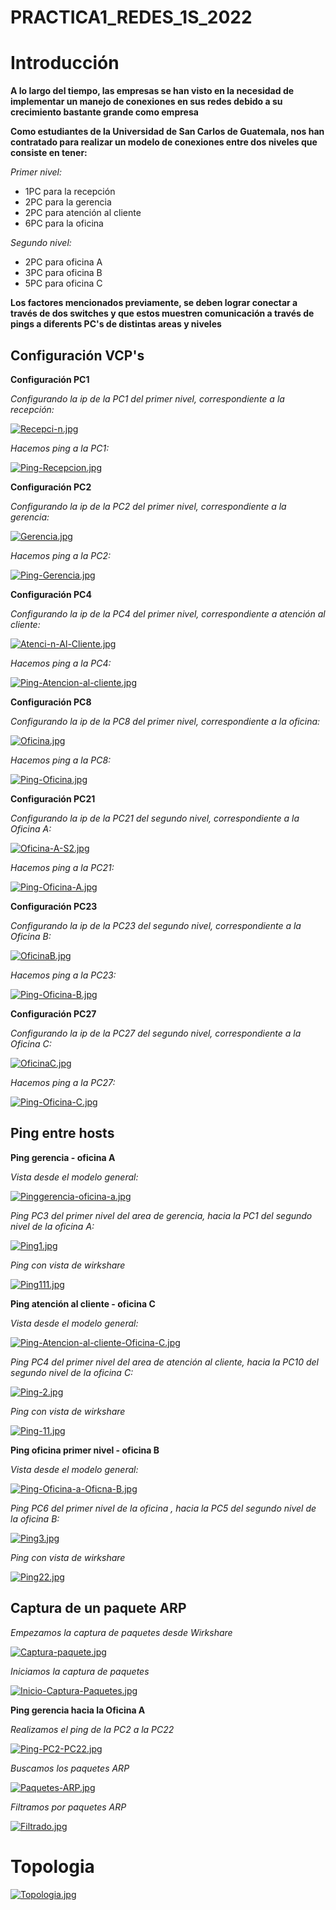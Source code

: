 # PRACTICA1_REDES_1S_2022 
# Introducción
__A lo largo del tiempo, las empresas se han visto en la necesidad de implementar un manejo de conexiones en sus redes debido a su crecimiento bastante grande como empresa__

__Como estudiantes de la Universidad de San Carlos de Guatemala, nos han contratado para realizar un modelo de conexiones entre dos niveles que consiste en tener:__

_Primer nivel:_

* 1PC para la recepción
* 2PC para la gerencia
* 2PC para atención al cliente
* 6PC para la oficina

_Segundo nivel:_

* 2PC para oficina A
* 3PC para oficina B
* 5PC para oficina C 

__Los factores mencionados previamente, se deben lograr conectar a través de dos switches y que estos muestren comunicación a través de pings a diferents PC's de distintas areas y niveles__

## Configuración VCP's

__Configuración PC1__

_Configurando la ip de la PC1 del primer nivel, correspondiente a la recepción:_

[![Recepci-n.jpg](https://i.postimg.cc/BnvMwLpf/Recepci-n.jpg)](https://postimg.cc/zV9Cyf4x)

_Hacemos  ping a la PC1:_

[![Ping-Recepcion.jpg](https://i.postimg.cc/0jqVtVWV/Ping-Recepcion.jpg)](https://postimg.cc/vg37Ttdn)

__Configuración PC2__

_Configurando la ip de la PC2 del primer nivel, correspondiente a la gerencia:_

[![Gerencia.jpg](https://i.postimg.cc/ZnkMGbRF/Gerencia.jpg)](https://postimg.cc/1nHB6ZDf)

_Hacemos  ping a la PC2:_

[![Ping-Gerencia.jpg](https://i.postimg.cc/FK8WSrj5/Ping-Gerencia.jpg)](https://postimg.cc/nsKGbtR0)

__Configuración PC4__

_Configurando la ip de la PC4 del primer nivel, correspondiente a atención al cliente:_

[![Atenci-n-Al-Cliente.jpg](https://i.postimg.cc/fbrFvjQP/Atenci-n-Al-Cliente.jpg)](https://postimg.cc/94yJm9MP)

_Hacemos  ping a la PC4:_

[![Ping-Atencion-al-cliente.jpg](https://i.postimg.cc/pL012Yrd/Ping-Atencion-al-cliente.jpg)](https://postimg.cc/FYLxpSjt)

__Configuración PC8__

_Configurando la ip de la PC8 del primer nivel, correspondiente a la oficina:_

[![Oficina.jpg](https://i.postimg.cc/hPBYMtNK/Oficina.jpg)](https://postimg.cc/Hj63kdpN)


_Hacemos  ping a la PC8:_

[![Ping-Oficina.jpg](https://i.postimg.cc/NMXN734y/Ping-Oficina.jpg)](https://postimg.cc/S2y7mtHq)

__Configuración PC21__

_Configurando la ip de la PC21 del segundo nivel, correspondiente a la Oficina A:_

[![Oficina-A-S2.jpg](https://i.postimg.cc/DfsDqXjC/Oficina-A-S2.jpg)](https://postimg.cc/6TWYKyNR)


_Hacemos  ping a la PC21:_

[![Ping-Oficina-A.jpg](https://i.postimg.cc/qqXjW2W4/Ping-Oficina-A.jpg)](https://postimg.cc/1VXGqV9j)

__Configuración PC23__

_Configurando la ip de la PC23 del segundo nivel, correspondiente a la Oficina B:_

[![OficinaB.jpg](https://i.postimg.cc/7hgWDFJv/OficinaB.jpg)](https://postimg.cc/0Kyf0HCZ)


_Hacemos  ping a la PC23:_

[![Ping-Oficina-B.jpg](https://i.postimg.cc/XNwHZ0qm/Ping-Oficina-B.jpg)](https://postimg.cc/PN5zc9mQ)

__Configuración PC27__

_Configurando la ip de la PC27 del segundo nivel, correspondiente a la Oficina C:_

[![OficinaC.jpg](https://i.postimg.cc/ncGPWttB/OficinaC.jpg)](https://postimg.cc/sv1mBqxg)

_Hacemos  ping a la PC27:_

[![Ping-Oficina-C.jpg](https://i.postimg.cc/3JYLmbDR/Ping-Oficina-C.jpg)](https://postimg.cc/qgDXdwwV)


## Ping entre hosts 

__Ping gerencia - oficina A__

_Vista desde el modelo general:_

[![Pinggerencia-oficina-a.jpg](https://i.postimg.cc/sX2W37B3/Pinggerencia-oficina-a.jpg)](https://postimg.cc/jWG2XWQ1)

_Ping PC3 del primer nivel del area de gerencia, hacia la PC1 del segundo nivel de la oficina A:_

[![Ping1.jpg](https://i.postimg.cc/VNgMyDk7/Ping1.jpg)](https://postimg.cc/rddzxGWW)

_Ping con vista de wirkshare_

[![Ping111.jpg](https://i.postimg.cc/QNyP5rrq/Ping111.jpg)](https://postimg.cc/xqLtDh8k)

__Ping atención al cliente - oficina C__

_Vista desde el modelo general:_

[![Ping-Atencion-al-cliente-Oficina-C.jpg](https://i.postimg.cc/kG6tbCFZ/Ping-Atencion-al-cliente-Oficina-C.jpg)](https://postimg.cc/QKDM2Rzk)

_Ping PC4 del primer nivel del area de atención al cliente, hacia la PC10 del segundo nivel de la oficina C:_

[![Ping-2.jpg](https://i.postimg.cc/fRxmCwnQ/Ping-2.jpg)](https://postimg.cc/Jszs4Czp)

_Ping con vista de wirkshare_

[![Ping-11.jpg](https://i.postimg.cc/sxqNR5JL/Ping-11.jpg)](https://postimg.cc/hQ8rLz68)

__Ping oficina primer nivel  - oficina B__

_Vista desde el modelo general:_

[![Ping-Oficina-a-Oficna-B.jpg](https://i.postimg.cc/76Q2hh70/Ping-Oficina-a-Oficna-B.jpg)](https://postimg.cc/S2Cstygx)

_Ping PC6 del primer nivel de la oficina , hacia la PC5 del segundo nivel  de la oficina B:_

[![Ping3.jpg](https://i.postimg.cc/CKSD6WSB/Ping3.jpg)](https://postimg.cc/rDZKDZdM)

_Ping con vista de wirkshare_

[![Ping22.jpg](https://i.postimg.cc/zXHQFPzY/Ping22.jpg)](https://postimg.cc/kB9wnsRT)


## Captura de un paquete ARP

_Empezamos la captura de paquetes desde Wirkshare_

[![Captura-paquete.jpg](https://i.postimg.cc/tTncvZX4/Captura-paquete.jpg)](https://postimg.cc/1nPMfznk)

_Iniciamos la captura de paquetes_

[![Inicio-Captura-Paquetes.jpg](https://i.postimg.cc/jSqF0ks9/Inicio-Captura-Paquetes.jpg)](https://postimg.cc/9rSpybwt)

__Ping gerencia hacia la Oficina A__

_Realizamos el ping de la PC2 a la PC22_

[![Ping-PC2-PC22.jpg](https://i.postimg.cc/tCkB5thz/Ping-PC2-PC22.jpg)](https://postimg.cc/Tpyj2bNy)


_Buscamos los paquetes ARP_

[![Paquetes-ARP.jpg](https://i.postimg.cc/BvX7tLPB/Paquetes-ARP.jpg)](https://postimg.cc/XZ6kzv8r)

_Filtramos por paquetes ARP_

[![Filtrado.jpg](https://i.postimg.cc/05TnP5sh/Filtrado.jpg)](https://postimg.cc/kDyKymDy)


# Topologia


[![Topologia.jpg](https://i.postimg.cc/9fLwMbqr/Topologia.jpg)](https://postimg.cc/nsQhSv2J)


